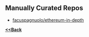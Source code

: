 ## Manually Curated Repos
- [facuspagnuolo/ethereum-in-depth](https://github.com/facuspagnuolo/ethereum-in-depth)

**[<<Back](https://aabdulwahed.github.io/scs)**
